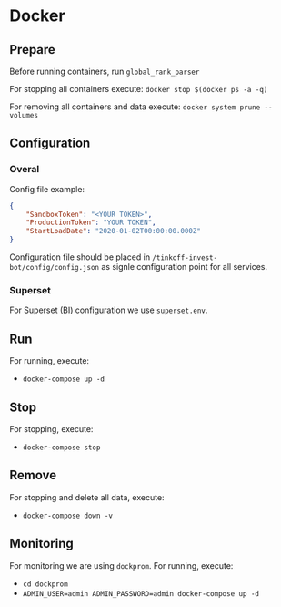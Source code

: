 # Docker

## Prepare

Before running containers, run `global_rank_parser`

For stopping all containers execute: `docker stop $(docker ps -a -q)`

For removing all containers and data execute: `docker system prune --volumes`

## Configuration

### Overal

Config file example:

```json
{
    "SandboxToken": "<YOUR TOKEN>",
    "ProductionToken": "YOUR TOKEN",
    "StartLoadDate": "2020-01-02T00:00:00.000Z"
}
```

Configuration  file  should be placed in `/tinkoff-invest-bot/config/config.json`
as signle configuration point for all services.

### Superset

For Superset (BI) configuration we use `superset.env`.

## Run

For running, execute:

* `docker-compose up -d`

## Stop

For stopping, execute:

* `docker-compose stop`

## Remove

For stopping and delete all data, execute:

* `docker-compose down -v`

## Monitoring

For monitoring we are using `dockprom`.
For running, execute:

* `cd dockprom`
* `ADMIN_USER=admin ADMIN_PASSWORD=admin docker-compose up -d`
